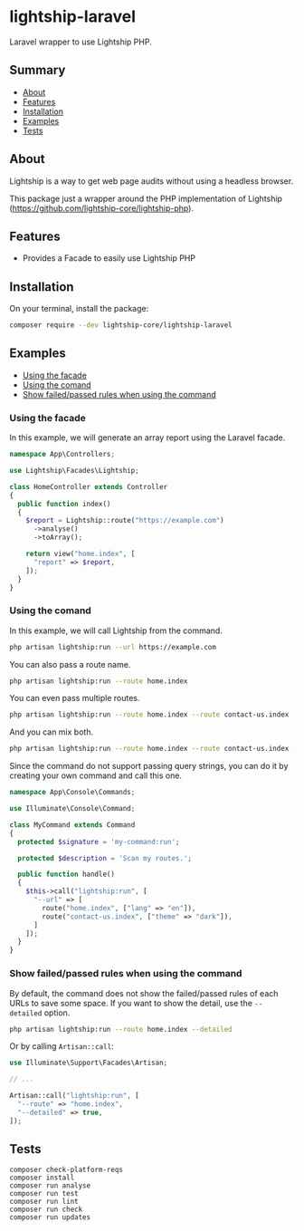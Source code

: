 # lightship-laravel

Laravel wrapper to use Lightship PHP.

## Summary

- [About](#about)
- [Features](#features)
- [Installation](#installation)
- [Examples](#examples)
- [Tests](#tests)

## About

Lightship is a way to get web page audits without using a headless browser.

This package just a wrapper around the PHP implementation of Lightship (https://github.com/lightship-core/lightship-php).

## Features

- Provides a Facade to easily use Lightship PHP

## Installation

On your terminal, install the package:

```bash
composer require --dev lightship-core/lightship-laravel
```

## Examples

- [Using the facade](#using-the-facade)
- [Using the comand](#using-the-comand)
- [Show failed/passed rules when using the command](#show-failedpassed-rules-when-using-the-command)

### Using the facade

In this example, we will generate an array report using the Laravel facade.

```php
namespace App\Controllers;

use Lightship\Facades\Lightship;

class HomeController extends Controller
{
  public function index()
  {
    $report = Lightship::route("https://example.com")
      ->analyse()
      ->toArray();

    return view("home.index", [
      "report" => $report,
    ]);
  }
}
```

### Using the comand

In this example, we will call Lightship from the command.

```bash
php artisan lightship:run --url https://example.com
```

You can also pass a route name.

```bash
php artisan lightship:run --route home.index
```

You can even pass multiple routes.

```bash
php artisan lightship:run --route home.index --route contact-us.index
```

And you can mix both.

```bash
php artisan lightship:run --route home.index --route contact-us.index --url https://example.com --url https://google.com
```

Since the command do not support passing query strings, you can do it by creating your own command and call this one.

```php
namespace App\Console\Commands;

use Illuminate\Console\Command;

class MyCommand extends Command
{
  protected $signature = 'my-command:run';

  protected $description = 'Scan my routes.';

  public function handle()
  {
    $this->call("lightship:run", [
      "--url" => [
        route("home.index", ["lang" => "en"]),
        route("contact-us.index", ["theme" => "dark"]),
      ]
    ]);
  }
}
```

### Show failed/passed rules when using the command

By default, the command does not show the failed/passed rules of each URLs to save some space. If you want to show the detail, use the `--detailed` option.

```bash
php artisan lightship:run --route home.index --detailed
```

Or by calling `Artisan::call`:

```php
use Illuminate\Support\Facades\Artisan;

// ...

Artisan::call("lightship:run", [
  "--route" => "home.index",
  "--detailed" => true,
]);
```

## Tests

```
composer check-platform-reqs
composer install
composer run analyse
composer run test
composer run lint
composer run check
composer run updates
```
